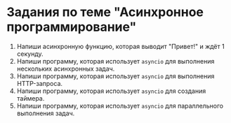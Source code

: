 # Задания по теме "Асинхронное программирование"

1. Напиши асинхронную функцию, которая выводит "Привет!" и ждёт 1 секунду.
2. Напиши программу, которая использует `asyncio` для выполнения нескольких асинхронных задач.
3. Напиши программу, которая использует `asyncio` для выполнения HTTP-запроса.
4. Напиши программу, которая использует `asyncio` для создания таймера.
5. Напиши программу, которая использует `asyncio` для параллельного выполнения задач.